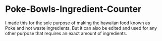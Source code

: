 # Poke-Bowls-Ingredient-Counter
I made this for the sole purpose of making the hawaiian food known as Poke and not waste ingredients.
But it can also be edited and used for any other purpose that requires an exact amount of ingredients.
